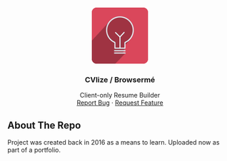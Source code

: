 <!-- PROJECT LOGO -->
<br />
<p align="center">
  <a href="https://github.com/d-g-ivanov/tableFilthor">
    <img src="https://github.com/d-g-ivanov/cvlize/blob/main/img/cvlize.png" alt="Learn React Logo" width="126">
  </a>

  <h3 align="center">CVlize / Browsermé</h3>

  <p align="center">
    Client-only Resume Builder
    <br />
    <a href="https://github.com/d-g-ivanov/learn-react/issues">Report Bug</a>
    ·
    <a href="https://github.com/d-g-ivanov/learn-react/issues">Request Feature</a>
  </p>
</p>

<!-- ABOUT THE Repo -->
## About The Repo

Project was created back in 2016 as a means to learn. Uploaded now as part of a portfolio.